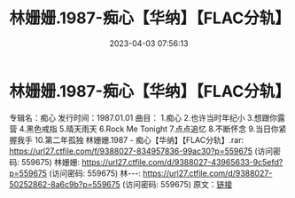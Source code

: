 ﻿---
title: 林姗姗.1987-痴心【华纳】【FLAC分轨】
date: 2023-04-03 07:56:13
categories: 古典音乐、新世纪、纯音雅乐
tags: 纯音雅乐
---
# 林姗姗.1987-痴心【华纳】【FLAC分轨】

专辑名：痴心
发行时间：1987.01.01
曲目：
1.痴心
2.也许当时年纪小
3.想跟你露营
4.黑色戒指
5.晴天雨天
6.Rock Me Tonight
7.点点追忆
8.不断怀念
9.当日你紧握我手
10.第二年孤独
林姗姗.1987 - 痴心【华纳】【FLAC分轨】.rar: https://url27.ctfile.com/f/9388027-834957836-99ac30?p=559675
(访问密码: 559675)
林姗姗: https://url27.ctfile.com/d/9388027-43965633-9c5efd?p=559675
(访问密码: 559675)
林---: https://url27.ctfile.com/d/9388027-50252862-8a6c9b?p=559675
(访问密码: 559675)
原文：[链接](https://blog.sina.com.cn/s/blog_1647c7e760103119l.html)